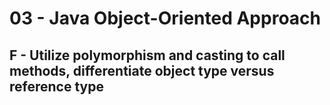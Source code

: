# 03 - Java Object-Oriented Approach
## F - Utilize polymorphism and casting to call methods, differentiate object type versus reference type
